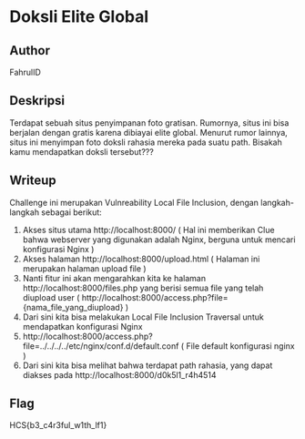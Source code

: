 # Doksli Elite Global

## Author

FahrulID

## Deskripsi

Terdapat sebuah situs penyimpanan foto gratisan. Rumornya, situs ini bisa berjalan dengan gratis karena dibiayai elite global. Menurut rumor lainnya, situs ini menyimpan foto doksli rahasia mereka pada suatu path. Bisakah kamu mendapatkan doksli tersebut???

## Writeup

Challenge ini merupakan Vulnreability Local File Inclusion, dengan langkah-langkah sebagai berikut:

1. Akses situs utama http://localhost:8000/ ( Hal ini memberikan Clue bahwa webserver yang digunakan adalah Nginx, berguna untuk mencari konfigurasi Nginx )
2. Akses halaman http://localhost:8000/upload.html ( Halaman ini merupakan halaman upload file )
3. Nanti fitur ini akan mengarahkan kita ke halaman http://localhost:8000/files.php yang berisi semua file yang telah diupload user ( http://localhost:8000/access.php?file={nama_file_yang_diupload} )
4. Dari sini kita bisa melakukan Local File Inclusion Traversal untuk mendapatkan konfigurasi Nginx
5. http://localhost:8000/access.php?file=../../../../etc/nginx/conf.d/default.conf ( File default konfigurasi nginx )
6. Dari sini kita bisa melihat bahwa terdapat path rahasia, yang dapat diakses pada http://localhost:8000/d0k5l1_r4h4514

## Flag

HCS{b3_c4r3ful_w1th_lf1}